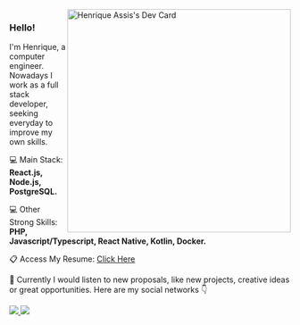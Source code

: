 <img src="https://api.daily.dev/devcards/9d9c7238073942fb8664621ae9760d19.png?r=n79" width="400" alt="Henrique Assis's Dev Card" align="right" />

<h3 align="left">
  Hello!
</h3>

<p align="left">
  I'm Henrique, a computer engineer.<br>
  Nowadays I work as a full stack developer, seeking everyday to improve my own skills.
</p>

<p align="left">
  💻 Main Stack: <strong>React.js, Node.js, PostgreSQL.</strong>
</p>

<p align="left">
  💻 Other Strong Skills: <strong>PHP, Javascript/Typescript, React Native, Kotlin, Docker.</strong>
</p>

<p align="left">
  📋 Access My Resume: <a href="https://drive.google.com/file/d/1VKrFolxQ8b8fMMHVA5qQcMI8vt83-xpv/view?usp=sharing" target="_blank">Click Here</a>
</p>

<p align="left">
  💬 Currently I would listen to new proposals, like new projects, creative ideas or great opportunities. Here are my social networks 👇
</p>

<div align="left">
  <a href="https://www.instagram.com/henriqueassiss/" target="_blank" alt="Instagram" >
    <img src="https://img.shields.io/badge/Instagram-E4405F?style=for-the-badge&logo=instagram&logoColor=white&link=https://www.instagram.com/henriqueassiss/"/>
  </a>
  <a href="https://www.linkedin.com/in/henriqueassiss/" target="_blank" alt="Linkedin">
    <img src="https://img.shields.io/badge/LinkedIn-0077B5?style=for-the-badge&logo=linkedin&logoColor=white&link=https://www.linkedin.com/in/henriqueassiss/"/>
  </a>
</div> 
